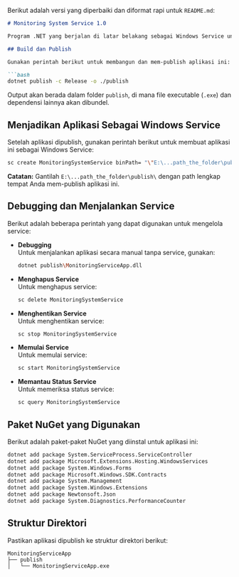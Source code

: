 Berikut adalah versi yang diperbaiki dan diformat rapi untuk `README.md`:

```markdown
# Monitoring System Service 1.0

Program .NET yang berjalan di latar belakang sebagai Windows Service untuk memantau sistem.

## Build dan Publish

Gunakan perintah berikut untuk membangun dan mem-publish aplikasi ini:

```bash
dotnet publish -c Release -o ./publish
```

Output akan berada dalam folder `publish`, di mana file executable (`.exe`) dan dependensi lainnya akan dibundel.

## Menjadikan Aplikasi Sebagai Windows Service

Setelah aplikasi dipublish, gunakan perintah berikut untuk membuat aplikasi ini sebagai Windows Service:

```bash
sc create MonitoringSystemService binPath= "\"E:\...path_the_folder\publish\MonitoringServiceApp.exe\""
```

**Catatan:** Gantilah `E:\...path_the_folder\publish\` dengan path lengkap tempat Anda mem-publish aplikasi ini.

## Debugging dan Menjalankan Service

Berikut adalah beberapa perintah yang dapat digunakan untuk mengelola service:

- **Debugging**  
  Untuk menjalankan aplikasi secara manual tanpa service, gunakan:
  ```bash
  dotnet publish\MonitoringServiceApp.dll
  ```

- **Menghapus Service**  
  Untuk menghapus service:
  ```bash
  sc delete MonitoringSystemService
  ```

- **Menghentikan Service**  
  Untuk menghentikan service:
  ```bash
  sc stop MonitoringSystemService
  ```

- **Memulai Service**  
  Untuk memulai service:
  ```bash
  sc start MonitoringSystemService
  ```

- **Memantau Status Service**  
  Untuk memeriksa status service:
  ```bash
  sc query MonitoringSystemService
  ```

## Paket NuGet yang Digunakan

Berikut adalah paket-paket NuGet yang diinstal untuk aplikasi ini:

```bash
dotnet add package System.ServiceProcess.ServiceController
dotnet add package Microsoft.Extensions.Hosting.WindowsServices
dotnet add package System.Windows.Forms
dotnet add package Microsoft.Windows.SDK.Contracts
dotnet add package System.Management
dotnet add package System.Windows.Extensions
dotnet add package Newtonsoft.Json
dotnet add package System.Diagnostics.PerformanceCounter
```

## Struktur Direktori

Pastikan aplikasi dipublish ke struktur direktori berikut:

```
MonitoringServiceApp
├── publish
│   └── MonitoringServiceApp.exe
```
